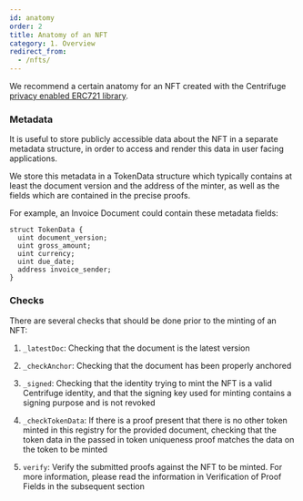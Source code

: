 ```yaml
---
id: anatomy
order: 2
title: Anatomy of an NFT
category: 1. Overview
redirect_from:
  - /nfts/
---
```


We recommend a certain anatomy for an NFT created with the Centrifuge [privacy enabled ERC721 library](https://github.com/centrifuge/privacy-enabled-erc721/tree/develop).

### Metadata

It is useful to store publicly accessible data about the NFT in a separate metadata structure, in order to access and render this data in user facing applications. 

We store this metadata in a TokenData structure which typically contains at least the document version and the address of the minter, as well as the fields which are contained in the precise proofs.

For example, an Invoice Document could contain these metadata fields:

```  
struct TokenData {
  uint document_version;
  uint gross_amount;
  uint currency;
  uint due_date;
  address invoice_sender;
}
  ```
  
### Checks

There are several checks that should be done prior to the minting of an NFT:

1. `_latestDoc`: Checking that the document is the latest version

2. `_checkAnchor`: Checking that the document has been properly anchored

3. `_signed`: Checking that the identity trying to mint the NFT is a valid Centrifuge identity, and that the signing key used for minting contains a signing purpose and is not revoked

4. `_checkTokenData`: If there is a proof present that there is no other token minted in this registry for the provided document, checking that the token data in the passed in token uniqueness proof matches the data on the token to be minted

5. `verify`:  Verify the submitted proofs against the NFT to be minted. For more information, please read the information in Verification of Proof Fields in the subsequent section